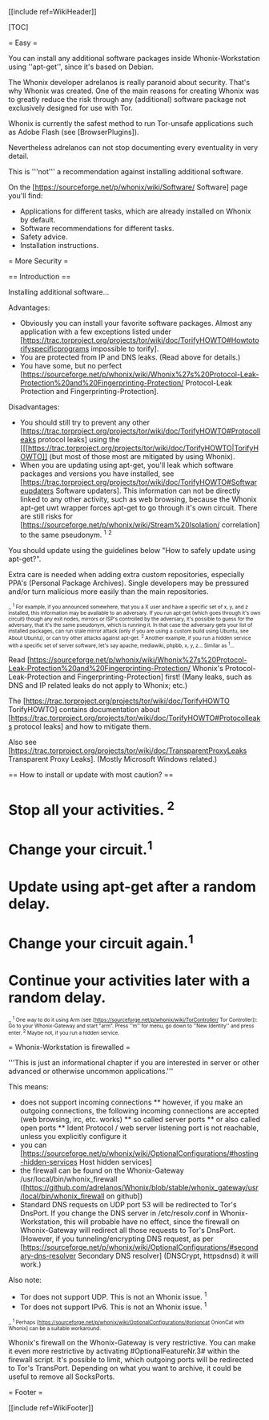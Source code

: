 [[include ref=WikiHeader]]

[TOC]

= Easy =

You can install any additional software packages inside Whonix-Workstation using ''apt-get'', since it's based on Debian.

The Whonix developer adrelanos is really paranoid about security. That's why Whonix was created. One of the main reasons for creating Whonix was to greatly reduce the risk through any (additional) software package not exclusively designed for use with Tor.

Whonix is currently the safest method to run Tor-unsafe applications such as Adobe Flash (see [BrowserPlugins]).

Nevertheless adrelanos can not stop documenting every eventuality in very detail.

This is '''not''' a recommendation against installing additional software.

On the [https://sourceforge.net/p/whonix/wiki/Software/ Software] page you'll find:

* Applications for different tasks, which are already installed on Whonix by default.
* Software recommendations for different tasks.
* Safety advice.
* Installation instructions.

= More Security =

== Introduction ==

Installing additional software...

Advantages:

* Obviously you can install your favorite software packages. Almost any application with a few exceptions listed under [https://trac.torproject.org/projects/tor/wiki/doc/TorifyHOWTO#Howtotorifyspecificprograms impossible to torify].
* You are protected from IP and DNS leaks. (Read above for details.)
* You have some, but no perfect [https://sourceforge.net/p/whonix/wiki/Whonix%27s%20Protocol-Leak-Protection%20and%20Fingerprinting-Protection/ Protocol-Leak Protection and Fingerprinting-Protection].

Disadvantages:

* You should still try to prevent any other [https://trac.torproject.org/projects/tor/wiki/doc/TorifyHOWTO#Protocolleaks protocol leaks] using the [[[https://trac.torproject.org/projects/tor/wiki/doc/TorifyHOWTO|TorifyHOWTO]] (but most of those most are mitigated by using Whonix).
* When you are updating using apt-get, you'll leak which software packages and versions you have installed, see [https://trac.torproject.org/projects/tor/wiki/doc/TorifyHOWTO#Softwareupdaters Software updaters]. This information can not be directly linked to any other activity, such as web browsing, because the Whonix apt-get uwt wrapper forces apt-get to go through it's own circuit. There are still risks for [https://sourceforge.net/p/whonix/wiki/Stream%20Isolation/ correlation] to the same pseudonym. <sup>1</sup> <sup>2</sup>

You should update using the guidelines below &quot;How to safely update using apt-get?&quot;.

Extra care is needed when adding extra custom repositories, especially PPA's (Personal Package Archives). Single developers may be pressured and/or turn malicious more easily than the main repositories.

<font size="-3"> ,, <sup>1</sup> For example, if you announced somewhere, that you a X user and have a specific set of x, y, and z installed, this information may be available to an adversary. If you run apt-get (which goes through it's own circuit) though any exit nodes, mirrors or ISP's controlled by the adversary, it's possible to guess for the adversary, that it's the same pseudonym, which is running it. In that case the adversary gets your list of installed packages, can run stale mirror attack (only if you are using a custom build using Ubuntu, see About Ubuntu), or can try other attacks against apt-get. <sup>2</sup> Another example, if you run a hidden service with a specific set of server software, let's say apache, mediawiki, phpbb, x, y, z... Similar as <sup>1</sup>... </font>

Read [https://sourceforge.net/p/whonix/wiki/Whonix%27s%20Protocol-Leak-Protection%20and%20Fingerprinting-Protection/ Whonix's Protocol-Leak-Protection and Fingerprinting-Protection] first! (Many leaks, such as DNS and IP related leaks do not apply to Whonix; etc.)

The [https://trac.torproject.org/projects/tor/wiki/doc/TorifyHOWTO TorifyHOWTO] contains documentation about [https://trac.torproject.org/projects/tor/wiki/doc/TorifyHOWTO#Protocolleaks protocol leaks] and how to mitigate them.

Also see [https://trac.torproject.org/projects/tor/wiki/doc/TransparentProxyLeaks Transparent Proxy Leaks]. (Mostly Microsoft Windows related.)

== How to install or update with most caution? ==

# Stop all your activities. <sup>2</sup>
# Change your circuit.<sup>1</sup>
# Update using apt-get after a random delay.
# Change your circuit again.<sup>1</sup>
# Continue your activities later with a random delay.

<font size="-3"> ,, <sup>1</sup> One way to do it using Arm (see [https://sourceforge.net/p/whonix/wiki/TorController/ Tor Controller]): Go to your Whonix-Gateway and start &quot;arm&quot;. Press ''m'' for menu, go down to ''New Identity'' and press enter. <sup>2</sup> Maybe not, if you run a hidden service. </font>

= Whonix-Workstation is firewalled =

'''This is just an informational chapter if you are interested in server or other advanced or otherwise uncommon applications.'''

This means:

* does not support incoming connections
** however, if you make an outgoing connections, the following incoming connections are accepted (web browsing, irc, etc. works)
** so called server ports
** or also called open ports
** Ident Protocol / web server listening port is not reachable, unless you explicitly configure it
* you can [https://sourceforge.net/p/whonix/wiki/OptionalConfigurations/#hosting-hidden-services Host hidden services]
* the firewall can be found on the Whonix-Gateway /usr/local/bin/whonix_firewall ([https://github.com/adrelanos/Whonix/blob/stable/whonix_gateway/usr/local/bin/whonix_firewall on github])
* Standard DNS requests on UDP port 53 will be redirected to Tor's DnsPort. If you change the DNS server in /etc/resolv.conf in Whonix-Workstation, this will probable have no effect, since the firewall on Whonix-Gateway will redirect all those requests to Tor's DnsPort. (However, if you tunneling/encrypting DNS request, as per [https://sourceforge.net/p/whonix/wiki/OptionalConfigurations/#secondary-dns-resolver Secondary DNS resolver] (DNSCrypt, httpsdnsd) it will work.)

Also note:

* Tor does not support UDP. This is not an Whonix issue. <sup>1</sup>
* Tor does not support IPv6. This is not an Whonix issue. <sup>1</sup>

<font size="-3"> ,, <sup>1</sup> Perhaps [https://sourceforge.net/p/whonix/wiki/OptionalConfigurations/#onioncat OnionCat with Whonix] can be a suitable workaround. </font>

Whonix's firewall on the Whonix-Gateway is very restrictive. You can make it even more restrictive by activating #OptionalFeatureNr.3# within the firewall script. It's possible to limit, which outgoing ports will be redirected to Tor's TransPort. Depending on what you want to archive, it could be useful to remove all SocksPorts.

= Footer =

[[include ref=WikiFooter]]

